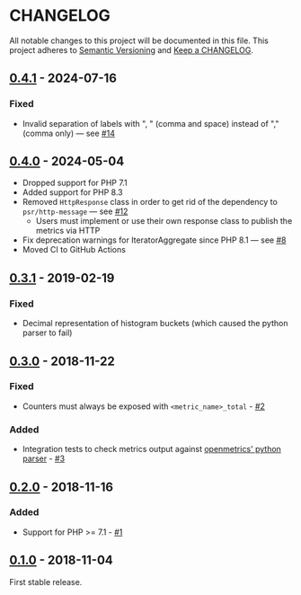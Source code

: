 # CHANGELOG

All notable changes to this project will be documented in this file.
This project adheres to [Semantic Versioning](http://semver.org/) and [Keep a CHANGELOG](http://keepachangelog.com).

## [0.4.1] - 2024-07-16

[0.4.1]: https://github.com/openmetrics-php/exposition-text/compare/v0.4.0...v0.4.1

### Fixed

* Invalid separation of labels with ", " (comma and space) instead of "," (comma only) — see [#14]

[#14]: https://github.com/openmetrics-php/exposition-text/pull/14

## [0.4.0] - 2024-05-04

[0.4.0]: https://github.com/openmetrics-php/exposition-text/compare/v0.3.1...v0.4.0

* Dropped support for PHP 7.1
* Added support for PHP 8.3
* Removed `HttpResponse` class in order to get rid of the dependency to `psr/http-message` — see [#12]
  * Users must implement or use their own response class to publish the metrics via HTTP
* Fix deprecation warnings for IteratorAggregate since PHP 8.1 — see [#8]
* Moved CI to GitHub Actions

[#12]: https://github.com/openmetrics-php/exposition-text/issues/12

[#8]: https://github.com/openmetrics-php/exposition-text/issues/8

## [0.3.1] - 2019-02-19

[0.3.1]: https://github.com/openmetrics-php/exposition-text/compare/v0.3.0...v0.3.1

### Fixed

* Decimal representation of histogram buckets (which caused the python parser to fail)

## [0.3.0] - 2018-11-22

[0.3.0]: https://github.com/openmetrics-php/exposition-text/compare/v0.2.0...v0.3.0

### Fixed

* Counters must always be exposed with `<metric_name>_total` - [#2]

[#2]: https://github.com/openmetrics-php/exposition-text/issues/2

### Added

* Integration tests to check metrics output against [openmetrics' python parser](https://github.com/prometheus/client_python/blob/master/prometheus_client/openmetrics/parser.py) - [#3]

[#3]: https://github.com/openmetrics-php/exposition-text/issues/3

## [0.2.0] - 2018-11-16

[0.2.0]: https://github.com/openmetrics-php/exposition-text/compare/v0.1.0...v0.2.0

### Added

* Support for PHP >= 7.1 - [#1]

[#1]: https://github.com/openmetrics-php/exposition-text/issues/1

## [0.1.0] - 2018-11-04

[0.1.0]: https://github.com/openmetrics-php/exposition-text/tree/v0.1.0

First stable release.
